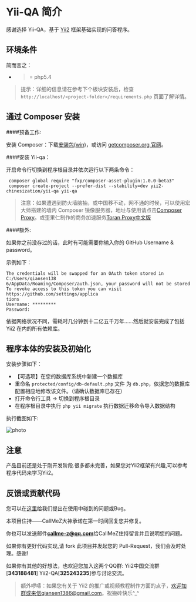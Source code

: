 Yii-QA 简介
===========

感谢选择 Yii-QA，基于 [Yii2](https://github.com/yiisoft/yii2) 框架基础实现的问答程序。


环境条件
-------
简而言之：

- >= php5.4

>提示：详细的信息请在参考下个板块安装后，检查`http://localhost/<project-folder>/requirements.php` 页面了解详情。

通过 Composer 安装
----------------

####预备工作:

安装 Composer：下载[安装包(win)](https://getcomposer.org/Composer-Setup.exe)，或访问 [getcomposer.org 官网](http://getcomposer.org)。

####安装 Yii-qa：

开启命令行切换到程序根目录并依次运行以下两条命令：

```console
 composer global require "fxp/composer-asset-plugin:1.0.0-beta3"
 composer create-project --prefer-dist --stability=dev yii2-chinesization/yii-qa yii-qa
```

>注意：如果遭遇到防火墙脑抽，或中国移不动，网不通的时候，可以使用宏大师搭建的墙内 Composer 镜像服务器，地址与使用请点击[Composer Proxy](http://composer-proxy.com/)。或歪果仁制作的商务加速服务[Toran Proxy中文版](http://pkg.phpcomposer.com/)

####额外:

如果你之前没存过的话，此时有可能需要你输入你的 GitHub Username & password。

示例如下：

```console
The credentials will be swapped for an OAuth token stored in C:/Users/qiansen138
6/AppData/Roaming/Composer/auth.json, your password will not be stored
To revoke access to this token you can visit https://github.com/settings/applica
tions
Username: *********
Password:
```

依据网络状况不同，需耗时几分钟到十二亿五千万年……然后就安装完成了包括 Yii2 在内的所有依赖库。

程序本体的安装及初始化
------------

安装步骤如下：
- 【可选项】在您的数据库系统中新建一个数据库
- 重命名 `protected/config/db-default.php` 文件 为 `db.php`，依据您的数据库配置相应地修改该文件。（请确认数据库已存在）
- 打开命令行工具 -> 切换到程序根目录
- 在程序根目录中执行 ``php yii migrate`` 执行数据迁移命令导入数据结构

执行截图如下:

![photo](https://cloud.githubusercontent.com/assets/1625891/4351508/2f1f60bc-420d-11e4-81a9-d2f0afdaed26.png)


注意
------------
产品目前还是处于刚开发阶段.很多都未完善，如果您对Yii2框架有兴趣,可以参考程序代码来学习Yii2。

反馈或贡献代码
------------
您可以在[这里](https://github.com/yii2-chinesization/yii-QA/issues)给我们提出在使用中碰到的问题或Bug。

本项目住持——CallMeZ大神承诺在第一时间回复您并修复。

你也可以发送邮件**callme-z@qq.com**给CallMeZ住持留言并且说明您的问题。

如果你有更好代码实现,请 fork 此项目并发起您的 Pull-Request，我们会及时处理。感谢!

如果你有其他的好想法，也欢迎您加入这两个QQ群: Yii2中国交流群[**343188481**]  Yii2-QA[**325243235**]参与讨论交流。

>额外啰嗦：如果您有关于 Yii2 的推广或视频教程制作方面的点子，欢迎加群或来信qiansen1386@gmail.com。祝搬砖快乐^_^
